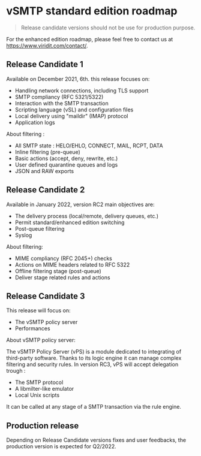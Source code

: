 # vSMTP standard edition roadmap

>Release candidate versions should not be use for production purpose.  

For the enhanced edition roadmap, please feel free to contact us at <https://www.viridit.com/contact/>.

## Release Candidate 1

Available on December 2021, 6th. this release focuses on:

- Handling network connections, including TLS support
- SMTP compliancy (RFC 5321/5322)
- Interaction with the SMTP transaction
- Scripting language (vSL) and configuration files
- Local delivery using "maildir" (IMAP) protocol
- Application logs

About filtering :

- All SMTP state : HELO/EHLO, CONNECT, MAIL, RCPT, DATA
- Inline filtering (pre-queue)
- Basic actions (accept, deny, rewrite, etc.)
- User defined quarantine queues and logs
- JSON and RAW exports

## Release Candidate 2

Available in January 2022, version RC2 main objectives are:

- The delivery process (local/remote, delivery queues, etc.)
- Permit standard/enhanced edition switching
- Post-queue filtering
- Syslog

About filtering:

- MIME compliancy (RFC 2045+) checks
- Actions on MIME headers related to RFC 5322
- Offline filtering stage (post-queue)
- Deliver stage related rules and actions

## Release Candidate 3

This release will focus on:

- The vSMTP policy server
- Performances

About vSMTP policy server:

The vSMTP Policy Server (vPS) is a module dedicated to integrating of third-party software. Thanks to its logic engine it can manage complex filtering and security rules. In version RC3, vPS will accept delegation trough :

- The SMTP protocol
- A libmilter-like emulator
- Local Unix scripts

It can be called at any stage of a SMTP transaction via the rule engine.

## Production release

Depending on Release Candidate versions fixes and user feedbacks, the production version is expected for Q2/2022.
